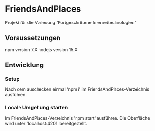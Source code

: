 # FriendsAndPlaces
Projekt für die Vorlesung "Fortgeschrittene Internettechnologien"

## Voraussetzungen
npm version 7.X
nodejs version 15.X

## Entwicklung

### Setup
Nach dem auschecken einmal 'npm i' im FriendsAndPlaces-Verzeichnis ausführen.

### Locale Umgebung starten
Im FriendsAndPlaces-Verzeichnis 'npm start' ausführen. Die Oberfläche wird unter 'localhost:4201' bereitgestellt.